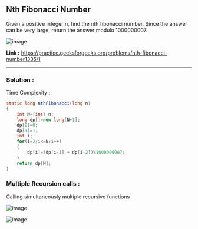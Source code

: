 ## Nth Fibonacci Number
Given a positive integer n, find the nth fibonacci number. Since the answer can be very large, return the answer modulo 1000000007.

![image](https://user-images.githubusercontent.com/23376002/166139896-3e12388b-b125-4aed-b1df-d9a6f0462372.png)


**Link :** https://practice.geeksforgeeks.org/problems/nth-fibonacci-number1335/1


------------------------------------------------------------------------------------------------------------------------------------------------------


### Solution :

Time Complexity :


```java
static long nthFibonacci(long n)
{
    int N=(int) n;
    long dp[]=new long[N+1];
    dp[0]=0;
    dp[1]=1;
    int i;
    for(i=2;i<=N;i++)
    {
        dp[i]=(dp[i-1] + dp[i-2])%1000000007;
    }
    return dp[N];
}
```


### Multiple Recursion calls :
Calling simultaneously multiple recursive functions

![image](https://user-images.githubusercontent.com/23376002/166143660-2cc955a6-b5f9-4682-a15f-84c031bd8338.png)


![image](https://user-images.githubusercontent.com/23376002/166143720-f8bf6c51-a015-4634-88ba-b420ebddddb9.png)







